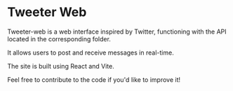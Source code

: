 # Tweeter Web

Tweeter-web is a web interface inspired by Twitter, functioning with the API located in the corresponding folder.

It allows users to post and receive messages in real-time.

The site is built using React and Vite.

Feel free to contribute to the code if you'd like to improve it!
